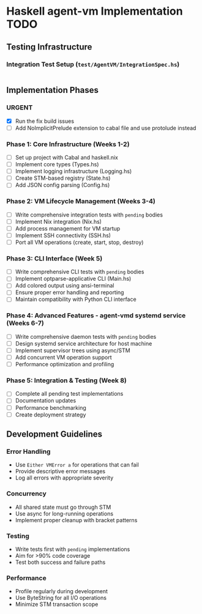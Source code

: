 # Haskell agent-vm Implementation TODO


## Testing Infrastructure

### Integration Test Setup (`test/AgentVM/IntegrationSpec.hs`)
```haskell
```

## Implementation Phases

### URGENT

- [x] Run the fix build issues
- [ ] Add NoImplicitPrelude extension to cabal file
      and use protolude instead

### Phase 1: Core Infrastructure (Weeks 1-2)
- [ ] Set up project with Cabal and haskell.nix
- [ ] Implement core types (Types.hs)
- [ ] Implement logging infrastructure (Logging.hs)
- [ ] Create STM-based registry (State.hs)
- [ ] Add JSON config parsing (Config.hs)

### Phase 2: VM Lifecycle Management (Weeks 3-4)
- [ ] Write comprehensive integration tests with `pending` bodies
- [ ] Implement Nix integration (Nix.hs)
- [ ] Add process management for VM startup
- [ ] Implement SSH connectivity (SSH.hs)
- [ ] Port all VM operations (create, start, stop, destroy)

### Phase 3: CLI Interface (Week 5)
- [ ] Write comprehensive CLI tests with `pending` bodies
- [ ] Implement optparse-applicative CLI (Main.hs)
- [ ] Add colored output using ansi-terminal
- [ ] Ensure proper error handling and reporting
- [ ] Maintain compatibility with Python CLI interface

### Phase 4: Advanced Features - agent-vmd systemd service (Weeks 6-7)
- [ ] Write comprehensive daemon tests with `pending` bodies
- [ ] Design systemd service architecture for host machine
- [ ] Implement supervisor trees using async/STM
- [ ] Add concurrent VM operation support
- [ ] Performance optimization and profiling

### Phase 5: Integration & Testing (Week 8)
- [ ] Complete all pending test implementations
- [ ] Documentation updates
- [ ] Performance benchmarking
- [ ] Create deployment strategy

## Development Guidelines

### Error Handling
- Use `Either VMError a` for operations that can fail
- Provide descriptive error messages
- Log all errors with appropriate severity

### Concurrency
- All shared state must go through STM
- Use async for long-running operations
- Implement proper cleanup with bracket patterns

### Testing
- Write tests first with `pending` implementations
- Aim for >90% code coverage
- Test both success and failure paths

### Performance
- Profile regularly during development
- Use ByteString for all I/O operations
- Minimize STM transaction scope
